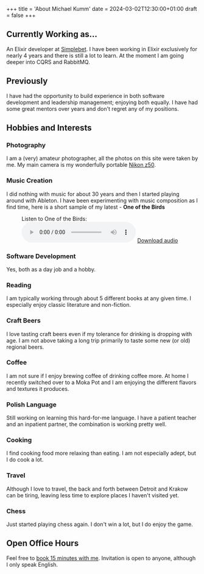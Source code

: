 +++
title = 'About Michael Kumm'
date = 2024-03-02T12:30:00+01:00
draft = false
+++

## Currently Working as...

An Elixir developer at [Simplebet](https://www.simplebet.ai/). I have been working in Elixir exclusively for nearly 4 years and there is still a lot to learn. At the moment I am going deeper into CQRS and RabbitMQ.

## Previously

I have had the opportunity to build experience in both software development and leadership management; enjoying both equally. I have had some great mentors over years and don't regret any of my positions.  

## Hobbies and Interests

### Photography

I am a (very) amateur photographer, all the photos on this site were taken by me. My main camera is my wonderfully portable [Nikon z50](https://imaging.nikon.com/imaging/lineup/mirrorless/z_50/).

### Music Creation

I did nothing with music for about 30 years and then I started playing around with Ableton. I have been experimenting with music composition as I find time, here is a short sample of my latest - **One of the Birds**

<figure>
  <figcaption>Listen to One of the Birds:</figcaption>
  <audio controls src="/about/one_of_the_birds.mp3"></audio>
  <a href="/about/one_of_the_birds.mp3"> Download audio </a>
</figure>

### Software Development

Yes, both as a day job and a hobby. 

### Reading

I am typically working through about 5 different books at any given time. I especially enjoy classic literature and non-fiction. 

### Craft Beers

I love tasting craft beers even if my tolerance for drinking is dropping with age. I am not above taking a long trip primarily to taste some new (or old) regional beers. 

### Coffee

I am not sure if I enjoy brewing coffee of drinking coffee more. At home I recently switched over to a Moka Pot and I am enjoying the different flavors and textures it produces. 

### Polish Language

Still working on learning this hard-for-me language. I have a patient teacher and an inpatient partner, the combination is working pretty well. 

### Cooking

I find cooking food more relaxing than eating. I am not especially adept, but I do cook a lot. 

### Travel

Although I love to travel, the back and forth between Detroit and Krakow can be tiring, leaving less time to explore places I haven't visited yet. 

### Chess

Just started playing chess again. I don't win a lot, but I do enjoy the game.

## Open Office Hours

Feel free to [book 15 minutes with me](https://fantastical.app/sprytna/open-office). Invitation is open to anyone, although I only speak English.
